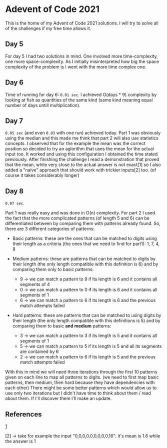 # Adevent of Code 2021

This is the home of my Advent of Code 2021 solutions. I will try to solve all of the challenges if my free time allows it.

## Day 5

For day 5 I had two solutions in mind. One involved more time-complexity, one more space-complexity. As I initially misinterpreted how big the space complexity of the problem is I went with the more time complex one.

## Day 6

Time of running for day 6: `0.01 sec`. I achieved O(days * 9) complexity by looking at fish as quantities of the same kind (same kind meaning equal number of days untill multiplication).

## Day 7

`0.05 sec` (and even `0.03` with one run) achieved today. Part 1 was obviously using the median and this made me think that part 2 will also use statistics concepts. I observed that for the example the mean was the correct position so decided to try an aglorithm that uses the mean for the actual input too. It worked and using this configuration I obtained the time stated previously. After finishing the challenge I read a demonstration that proved that the mean, while very close to the actual answer is not exact[1] so I also added a "naive" approach that should work with trickier inputs[2] too. (of course it takes considerably longer)

## Day 8

`0.07 sec`.

Part 1 was really easy and was done in O(n) complexity. For part 2 I used the fact that the more complicated patterns (of length 5 and 6) can be differentiated between by comparing them with patterns already found. So, there are 3 different categories of patterns:

* Basic patterns: these are the ones that can be matched to digits using their length as a criteria (the ones that we need to find for part1): 1, 7, 4, 8

* Medium patterns: these are patterns that can be matched to digits by their length (the only length compatible with this definition is 6) and by comparing them only to basic patterns:
  * 9 -> we can match a pattern to 9 if its length is 6 and it contains all segments of 4
  * 0 -> we can match a pattern to 0 if its length is 6 and it contains all segments of 1
  * 6 -> we can match a pattern to 6 if its length is 6 and the previous match attempts failed

* Hard patterns: these are patterns that can be matched to using digits by their length (the only length compatible with this definitions is 5) and by comparing them to basic **and medium** patterns:
  * 3 -> we can match a pattern to 3 if its length is 5 and it contains all segments of 1
  * 5 -> we can match a pattern to 5 if its length is 5 and all its segments are contained by 6
  * 2 -> we can match a pattern to 6 if its length is 5 and the previous match attempts failed

With this in mind we will need three iterations through the first 10 patterns given on each line to map all patterns to digits. (we need to first map basic patterns, then medium, then hard because they have dependencies with each other) There might be some better patterns which would allow us to use only two iterations but I didn't have time to think about them / read about them. If I'll discover them I'll make an update.

## References

[1](https://old.reddit.com.adventofcode/comments/rar7ty/2021_day_7_solutions/hnkbtug/)

[2] -> take for example the input "0,0,0,0,0,0,0,0,0,16": it's mean is 1.6 while the answer is 1
